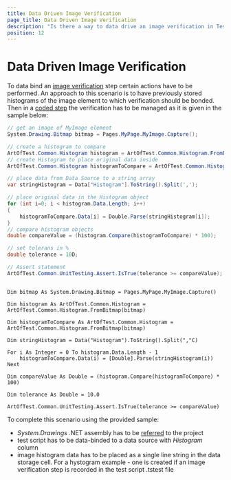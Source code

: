 ```yaml
---
title: Data Driven Image Verification
page_title: Data Driven Image Verification
description: "Is there a way to data drive an image verification in Test Studio test?"
position: 12
---
```

# Data Driven Image Verification 

To data bind an <a href="/features/recorder/verifications/image-verification" target="_blank">image verification</a> step certain actions have to be performed. An approach to this scenario is to have previously stored histograms of the image element to which verification should be bonded. Then in a <a href="/features/custom-steps/script-step" target="_blank">coded step</a> the verification has to be managed as it is given in the sample below:

```C#
// get an image of MyImage element        
System.Drawing.Bitmap bitmap = Pages.MyPage.MyImage.Capture();

// create a histogram to compare
ArtOfTest.Common.Histogram histogram = ArtOfTest.Common.Histogram.FromBitmap(bitmap);
// create Histogram to place original data inside
ArtOfTest.Common.Histogram histogramToCompare = ArtOfTest.Common.Histogram.FromBitmap(bitmap);

// place data from Data Source to a string array
var stringHistogram = Data["Histogram"].ToString().Split(',');

// place original data in the Histogram object
for (int i=0; i < histogram.Data.Length; i++)
{
    histogramToCompare.Data[i] = Double.Parse(stringHistogram[i]);
}
// compare histogram objects
double compareValue = (histogram.Compare(histogramToCompare) * 100);

// set tolerans in %
double tolerance = 10D;

// Assert statement 
ArtOfTest.Common.UnitTesting.Assert.IsTrue(tolerance >= compareValue); 
```
```VB

Dim bitmap As System.Drawing.Bitmap = Pages.MyPage.MyImage.Capture()

Dim histogram As ArtOfTest.Common.Histogram = ArtOfTest.Common.Histogram.FromBitmap(bitmap)

Dim histogramToCompare As ArtOfTest.Common.Histogram = ArtOfTest.Common.Histogram.FromBitmap(bitmap)

Dim stringHistogram = Data("Histogram").ToString().Split(","C)

For i As Integer = 0 To histogram.Data.Length - 1
	histogramToCompare.Data(i) = [Double].Parse(stringHistogram(i))
Next

Dim compareValue As Double = (histogram.Compare(histogramToCompare) * 100)

Dim tolerance As Double = 10.0

ArtOfTest.Common.UnitTesting.Assert.IsTrue(tolerance >= compareValue)
```

To complete this scenario using the provided sample:

- *System.Drawings* .NET assembly has to be <a href="/features/coded-steps/add-assembly-reference" target="_blank">referred</a> to the project
- test script has to be data-binded to a data source with *Histogram* column 
- image histogram data has to be placed as a single line string in the data storage cell. For a hystogram example - one is created if an image verification step is recorded in the test script .tstest file
